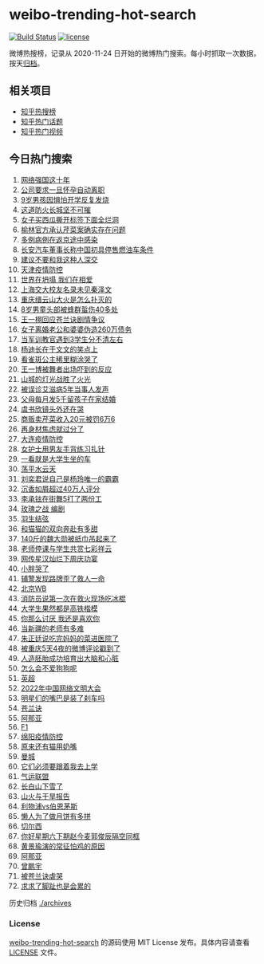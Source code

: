 # weibo-trending-hot-search

[![Build Status](https://github.com/justjavac/weibo-trending-hot-search/workflows/ci/badge.svg?branch=master)](https://github.com/justjavac/weibo-trending-hot-search/actions)
[![license](https://img.shields.io/github/license/justjavac/weibo-trending-hot-search)](https://github.com/justjavac/weibo-trending-hot-search/blob/master/LICENSE)

微博热搜榜，记录从 2020-11-24 日开始的微博热门搜索。每小时抓取一次数据，按天[归档](./archives)。

## 相关项目

- [知乎热搜榜](https://github.com/justjavac/zhihu-trending-top-search)
- [知乎热门话题](https://github.com/justjavac/zhihu-trending-hot-questions)
- [知乎热门视频](https://github.com/justjavac/zhihu-trending-hot-video)

## 今日热门搜索

<!-- BEGIN -->
<!-- 最后更新时间 Sun Aug 28 2022 07:18:33 GMT+0800 (China Standard Time) -->

1. [网络强国这十年](https://s.weibo.com//weibo?q=%23%E7%BD%91%E7%BB%9C%E5%BC%BA%E5%9B%BD%E8%BF%99%E5%8D%81%E5%B9%B4%23&Refer=new_time)
1. [公司要求一旦怀孕自动离职](https://s.weibo.com//weibo?q=%23%E5%85%AC%E5%8F%B8%E8%A6%81%E6%B1%82%E4%B8%80%E6%97%A6%E6%80%80%E5%AD%95%E8%87%AA%E5%8A%A8%E7%A6%BB%E8%81%8C%23&Refer=top)
1. [9岁男孩因惧怕开学反复发烧](https://s.weibo.com//weibo?q=%239%E5%B2%81%E7%94%B7%E5%AD%A9%E5%9B%A0%E6%83%A7%E6%80%95%E5%BC%80%E5%AD%A6%E5%8F%8D%E5%A4%8D%E5%8F%91%E7%83%A7%23&Refer=top)
1. [这道防火长城坚不可摧](https://s.weibo.com//weibo?q=%23%E8%BF%99%E9%81%93%E9%98%B2%E7%81%AB%E9%95%BF%E5%9F%8E%E5%9D%9A%E4%B8%8D%E5%8F%AF%E6%91%A7%23&Refer=top)
1. [女子买西瓜撕开标签下面全烂洞](https://s.weibo.com//weibo?q=%23%E5%A5%B3%E5%AD%90%E4%B9%B0%E8%A5%BF%E7%93%9C%E6%92%95%E5%BC%80%E6%A0%87%E7%AD%BE%E4%B8%8B%E9%9D%A2%E5%85%A8%E7%83%82%E6%B4%9E%23&Refer=top)
1. [榆林官方承认芹菜案确实存在问题](https://s.weibo.com//weibo?q=%23%E6%A6%86%E6%9E%97%E5%AE%98%E6%96%B9%E6%89%BF%E8%AE%A4%E8%8A%B9%E8%8F%9C%E6%A1%88%E7%A1%AE%E5%AE%9E%E5%AD%98%E5%9C%A8%E9%97%AE%E9%A2%98%23&Refer=top)
1. [多例病例在返京途中感染](https://s.weibo.com//weibo?q=%23%E5%A4%9A%E4%BE%8B%E7%97%85%E4%BE%8B%E5%9C%A8%E8%BF%94%E4%BA%AC%E9%80%94%E4%B8%AD%E6%84%9F%E6%9F%93%23&Refer=top)
1. [长安汽车董事长称中国初具停售燃油车条件](https://s.weibo.com//weibo?q=%23%E9%95%BF%E5%AE%89%E6%B1%BD%E8%BD%A6%E8%91%A3%E4%BA%8B%E9%95%BF%E7%A7%B0%E4%B8%AD%E5%9B%BD%E5%88%9D%E5%85%B7%E5%81%9C%E5%94%AE%E7%87%83%E6%B2%B9%E8%BD%A6%E6%9D%A1%E4%BB%B6%23&Refer=top)
1. [建议不要和我这种人深交](https://s.weibo.com//weibo?q=%23%E5%BB%BA%E8%AE%AE%E4%B8%8D%E8%A6%81%E5%92%8C%E6%88%91%E8%BF%99%E7%A7%8D%E4%BA%BA%E6%B7%B1%E4%BA%A4%23&Refer=top)
1. [天津疫情防控](https://s.weibo.com//weibo?q=%E5%A4%A9%E6%B4%A5%E7%96%AB%E6%83%85%E9%98%B2%E6%8E%A7&Refer=top)
1. [世界在坍塌 我们在相爱](https://s.weibo.com//weibo?q=%E4%B8%96%E7%95%8C%E5%9C%A8%E5%9D%8D%E5%A1%8C%20%E6%88%91%E4%BB%AC%E5%9C%A8%E7%9B%B8%E7%88%B1&Refer=top)
1. [上海交大校友名录未见秦泽文](https://s.weibo.com//weibo?q=%23%E4%B8%8A%E6%B5%B7%E4%BA%A4%E5%A4%A7%E6%A0%A1%E5%8F%8B%E5%90%8D%E5%BD%95%E6%9C%AA%E8%A7%81%E7%A7%A6%E6%B3%BD%E6%96%87%23&Refer=top)
1. [重庆缙云山大火是怎么扑灭的](https://s.weibo.com//weibo?q=%23%E9%87%8D%E5%BA%86%E7%BC%99%E4%BA%91%E5%B1%B1%E5%A4%A7%E7%81%AB%E6%98%AF%E6%80%8E%E4%B9%88%E6%89%91%E7%81%AD%E7%9A%84%23&Refer=top)
1. [8岁男童头部被蜂群蜇伤40多处](https://s.weibo.com//weibo?q=%238%E5%B2%81%E7%94%B7%E7%AB%A5%E5%A4%B4%E9%83%A8%E8%A2%AB%E8%9C%82%E7%BE%A4%E8%9C%87%E4%BC%A440%E5%A4%9A%E5%A4%84%23&Refer=top)
1. [王一栩回应苍兰诀剧情争议](https://s.weibo.com//weibo?q=%23%E7%8E%8B%E4%B8%80%E6%A0%A9%E5%9B%9E%E5%BA%94%E8%8B%8D%E5%85%B0%E8%AF%80%E5%89%A7%E6%83%85%E4%BA%89%E8%AE%AE%23&Refer=top)
1. [女子离婚老公和婆婆伪造260万债务](https://s.weibo.com//weibo?q=%23%E5%A5%B3%E5%AD%90%E7%A6%BB%E5%A9%9A%E8%80%81%E5%85%AC%E5%92%8C%E5%A9%86%E5%A9%86%E4%BC%AA%E9%80%A0260%E4%B8%87%E5%80%BA%E5%8A%A1%23&Refer=top)
1. [当军训教官遇到3学生分不清左右](https://s.weibo.com//weibo?q=%23%E5%BD%93%E5%86%9B%E8%AE%AD%E6%95%99%E5%AE%98%E9%81%87%E5%88%B03%E5%AD%A6%E7%94%9F%E5%88%86%E4%B8%8D%E6%B8%85%E5%B7%A6%E5%8F%B3%23&Refer=top)
1. [杨迪长在于文文的笑点上](https://s.weibo.com//weibo?q=%23%E6%9D%A8%E8%BF%AA%E9%95%BF%E5%9C%A8%E4%BA%8E%E6%96%87%E6%96%87%E7%9A%84%E7%AC%91%E7%82%B9%E4%B8%8A%23&Refer=top)
1. [看雀斑公主稀里糊涂哭了](https://s.weibo.com//weibo?q=%23%E7%9C%8B%E9%9B%80%E6%96%91%E5%85%AC%E4%B8%BB%E7%A8%80%E9%87%8C%E7%B3%8A%E6%B6%82%E5%93%AD%E4%BA%86%23&Refer=top)
1. [王一博被舞者出场吓到的反应](https://s.weibo.com//weibo?q=%23%E7%8E%8B%E4%B8%80%E5%8D%9A%E8%A2%AB%E8%88%9E%E8%80%85%E5%87%BA%E5%9C%BA%E5%90%93%E5%88%B0%E7%9A%84%E5%8F%8D%E5%BA%94%23&Refer=top)
1. [山城的灯光战胜了火光](https://s.weibo.com//weibo?q=%23%E5%B1%B1%E5%9F%8E%E7%9A%84%E7%81%AF%E5%85%89%E6%88%98%E8%83%9C%E4%BA%86%E7%81%AB%E5%85%89%23&Refer=top)
1. [被误诊艾滋病5年当事人发声](https://s.weibo.com//weibo?q=%23%E8%A2%AB%E8%AF%AF%E8%AF%8A%E8%89%BE%E6%BB%8B%E7%97%855%E5%B9%B4%E5%BD%93%E4%BA%8B%E4%BA%BA%E5%8F%91%E5%A3%B0%23&Refer=top)
1. [父母每月发5千留孩子在家结婚](https://s.weibo.com//weibo?q=%23%E7%88%B6%E6%AF%8D%E6%AF%8F%E6%9C%88%E5%8F%915%E5%8D%83%E7%95%99%E5%AD%A9%E5%AD%90%E5%9C%A8%E5%AE%B6%E7%BB%93%E5%A9%9A%23&Refer=top)
1. [虞书欣镜头外还在哭](https://s.weibo.com//weibo?q=%23%E8%99%9E%E4%B9%A6%E6%AC%A3%E9%95%9C%E5%A4%B4%E5%A4%96%E8%BF%98%E5%9C%A8%E5%93%AD%23&Refer=top)
1. [商贩卖芹菜收入20元被罚6万6](https://s.weibo.com//weibo?q=%23%E5%95%86%E8%B4%A9%E5%8D%96%E8%8A%B9%E8%8F%9C%E6%94%B6%E5%85%A520%E5%85%83%E8%A2%AB%E7%BD%9A6%E4%B8%876%23&Refer=top)
1. [再身材焦虑就过分了](https://s.weibo.com//weibo?q=%23%E5%86%8D%E8%BA%AB%E6%9D%90%E7%84%A6%E8%99%91%E5%B0%B1%E8%BF%87%E5%88%86%E4%BA%86%23&Refer=top)
1. [大连疫情防控](https://s.weibo.com//weibo?q=%23%E5%A4%A7%E8%BF%9E%E7%96%AB%E6%83%85%E9%98%B2%E6%8E%A7%23&Refer=top)
1. [女护士用男友手背练习扎针](https://s.weibo.com//weibo?q=%23%E5%A5%B3%E6%8A%A4%E5%A3%AB%E7%94%A8%E7%94%B7%E5%8F%8B%E6%89%8B%E8%83%8C%E7%BB%83%E4%B9%A0%E6%89%8E%E9%92%88%23&Refer=top)
1. [一看就是大学生坐的车](https://s.weibo.com//weibo?q=%23%E4%B8%80%E7%9C%8B%E5%B0%B1%E6%98%AF%E5%A4%A7%E5%AD%A6%E7%94%9F%E5%9D%90%E7%9A%84%E8%BD%A6%23&Refer=top)
1. [荡平水云天](https://s.weibo.com//weibo?q=%E8%8D%A1%E5%B9%B3%E6%B0%B4%E4%BA%91%E5%A4%A9&Refer=top)
1. [刘奕君说自己是杨玲唯一的霸霸](https://s.weibo.com//weibo?q=%23%E5%88%98%E5%A5%95%E5%90%9B%E8%AF%B4%E8%87%AA%E5%B7%B1%E6%98%AF%E6%9D%A8%E7%8E%B2%E5%94%AF%E4%B8%80%E7%9A%84%E9%9C%B8%E9%9C%B8%23&Refer=top)
1. [沉香如屑超过40万人评分](https://s.weibo.com//weibo?q=%23%E6%B2%89%E9%A6%99%E5%A6%82%E5%B1%91%E8%B6%85%E8%BF%8740%E4%B8%87%E4%BA%BA%E8%AF%84%E5%88%86%23&Refer=top)
1. [李承铉在街舞5打了两份工](https://s.weibo.com//weibo?q=%23%E6%9D%8E%E6%89%BF%E9%93%89%E5%9C%A8%E8%A1%97%E8%88%9E5%E6%89%93%E4%BA%86%E4%B8%A4%E4%BB%BD%E5%B7%A5%23&Refer=top)
1. [玫瑰之战 编剧](https://s.weibo.com//weibo?q=%E7%8E%AB%E7%91%B0%E4%B9%8B%E6%88%98%20%E7%BC%96%E5%89%A7&Refer=top)
1. [羽生结弦](https://s.weibo.com//weibo?q=%23%E7%BE%BD%E7%94%9F%E7%BB%93%E5%BC%A6%23&Refer=top)
1. [和猫猫的双向奔赴有多甜](https://s.weibo.com//weibo?q=%23%E5%92%8C%E7%8C%AB%E7%8C%AB%E7%9A%84%E5%8F%8C%E5%90%91%E5%A5%94%E8%B5%B4%E6%9C%89%E5%A4%9A%E7%94%9C%23&Refer=top)
1. [140斤的魏大勋被纸巾吊起来了](https://s.weibo.com//weibo?q=%23140%E6%96%A4%E7%9A%84%E9%AD%8F%E5%A4%A7%E5%8B%8B%E8%A2%AB%E7%BA%B8%E5%B7%BE%E5%90%8A%E8%B5%B7%E6%9D%A5%E4%BA%86%23&Refer=top)
1. [老师停课与学生共赏七彩祥云](https://s.weibo.com//weibo?q=%23%E8%80%81%E5%B8%88%E5%81%9C%E8%AF%BE%E4%B8%8E%E5%AD%A6%E7%94%9F%E5%85%B1%E8%B5%8F%E4%B8%83%E5%BD%A9%E7%A5%A5%E4%BA%91%23&Refer=top)
1. [网传星汉灿烂下周庆功宴](https://s.weibo.com//weibo?q=%23%E7%BD%91%E4%BC%A0%E6%98%9F%E6%B1%89%E7%81%BF%E7%83%82%E4%B8%8B%E5%91%A8%E5%BA%86%E5%8A%9F%E5%AE%B4%23&Refer=top)
1. [小胖哭了](https://s.weibo.com//weibo?q=%23%E5%B0%8F%E8%83%96%E5%93%AD%E4%BA%86%23&Refer=top)
1. [辅警发现路牌歪了救人一命](https://s.weibo.com//weibo?q=%23%E8%BE%85%E8%AD%A6%E5%8F%91%E7%8E%B0%E8%B7%AF%E7%89%8C%E6%AD%AA%E4%BA%86%E6%95%91%E4%BA%BA%E4%B8%80%E5%91%BD%23&Refer=top)
1. [北京WB](https://s.weibo.com//weibo?q=%E5%8C%97%E4%BA%ACWB&Refer=top)
1. [消防员说第一次在救火现场吃冰棍](https://s.weibo.com//weibo?q=%23%E6%B6%88%E9%98%B2%E5%91%98%E8%AF%B4%E7%AC%AC%E4%B8%80%E6%AC%A1%E5%9C%A8%E6%95%91%E7%81%AB%E7%8E%B0%E5%9C%BA%E5%90%83%E5%86%B0%E6%A3%8D%23&Refer=top)
1. [大学生果然都是高铁楷模](https://s.weibo.com//weibo?q=%23%E5%A4%A7%E5%AD%A6%E7%94%9F%E6%9E%9C%E7%84%B6%E9%83%BD%E6%98%AF%E9%AB%98%E9%93%81%E6%A5%B7%E6%A8%A1%23&Refer=top)
1. [你那么讨厌 我还是喜欢你](https://s.weibo.com//weibo?q=%E4%BD%A0%E9%82%A3%E4%B9%88%E8%AE%A8%E5%8E%8C%20%E6%88%91%E8%BF%98%E6%98%AF%E5%96%9C%E6%AC%A2%E4%BD%A0&Refer=top)
1. [当新疆的老师有多难](https://s.weibo.com//weibo?q=%23%E5%BD%93%E6%96%B0%E7%96%86%E7%9A%84%E8%80%81%E5%B8%88%E6%9C%89%E5%A4%9A%E9%9A%BE%23&Refer=top)
1. [朱正廷说吃完妈妈的菜进医院了](https://s.weibo.com//weibo?q=%23%E6%9C%B1%E6%AD%A3%E5%BB%B7%E8%AF%B4%E5%90%83%E5%AE%8C%E5%A6%88%E5%A6%88%E7%9A%84%E8%8F%9C%E8%BF%9B%E5%8C%BB%E9%99%A2%E4%BA%86%23&Refer=top)
1. [被重庆5天4夜的微博评论戳到了](https://s.weibo.com//weibo?q=%23%E8%A2%AB%E9%87%8D%E5%BA%865%E5%A4%A94%E5%A4%9C%E7%9A%84%E5%BE%AE%E5%8D%9A%E8%AF%84%E8%AE%BA%E6%88%B3%E5%88%B0%E4%BA%86%23&Refer=top)
1. [人造胚胎成功培育出大脑和心脏](https://s.weibo.com//weibo?q=%23%E4%BA%BA%E9%80%A0%E8%83%9A%E8%83%8E%E6%88%90%E5%8A%9F%E5%9F%B9%E8%82%B2%E5%87%BA%E5%A4%A7%E8%84%91%E5%92%8C%E5%BF%83%E8%84%8F%23&Refer=top)
1. [怎么会不爱狗狗呢](https://s.weibo.com//weibo?q=%23%E6%80%8E%E4%B9%88%E4%BC%9A%E4%B8%8D%E7%88%B1%E7%8B%97%E7%8B%97%E5%91%A2%23&Refer=top)
1. [英超](https://s.weibo.com//weibo?q=%E8%8B%B1%E8%B6%85&Refer=top)
1. [2022年中国网络文明大会](https://s.weibo.com//weibo?q=%232022%E5%B9%B4%E4%B8%AD%E5%9B%BD%E7%BD%91%E7%BB%9C%E6%96%87%E6%98%8E%E5%A4%A7%E4%BC%9A%23&Refer=new_time)
1. [明星们的嘴巴是装了刹车吗](https://s.weibo.com//weibo?q=%23%E6%98%8E%E6%98%9F%E4%BB%AC%E7%9A%84%E5%98%B4%E5%B7%B4%E6%98%AF%E8%A3%85%E4%BA%86%E5%88%B9%E8%BD%A6%E5%90%97%23&Refer=top)
1. [苍兰诀](https://s.weibo.com//weibo?q=%E8%8B%8D%E5%85%B0%E8%AF%80&Refer=top)
1. [阿那亚](https://s.weibo.com//weibo?q=%E9%98%BF%E9%82%A3%E4%BA%9A&Refer=top)
1. [F1](https://s.weibo.com//weibo?q=F1&Refer=top)
1. [绵阳疫情防控](https://s.weibo.com//weibo?q=%23%E7%BB%B5%E9%98%B3%E7%96%AB%E6%83%85%E9%98%B2%E6%8E%A7%23&Refer=top)
1. [原来还有猫用奶嘴](https://s.weibo.com//weibo?q=%23%E5%8E%9F%E6%9D%A5%E8%BF%98%E6%9C%89%E7%8C%AB%E7%94%A8%E5%A5%B6%E5%98%B4%23&Refer=top)
1. [曼城](https://s.weibo.com//weibo?q=%E6%9B%BC%E5%9F%8E&Refer=top)
1. [它们必须要跟着我去上学](https://s.weibo.com//weibo?q=%23%E5%AE%83%E4%BB%AC%E5%BF%85%E9%A1%BB%E8%A6%81%E8%B7%9F%E7%9D%80%E6%88%91%E5%8E%BB%E4%B8%8A%E5%AD%A6%23&Refer=top)
1. [气运联盟](https://s.weibo.com//weibo?q=%E6%B0%94%E8%BF%90%E8%81%94%E7%9B%9F&Refer=top)
1. [长白山下雪了](https://s.weibo.com//weibo?q=%23%E9%95%BF%E7%99%BD%E5%B1%B1%E4%B8%8B%E9%9B%AA%E4%BA%86%23&Refer=top)
1. [山火与干旱报告](https://s.weibo.com//weibo?q=%E5%B1%B1%E7%81%AB%E4%B8%8E%E5%B9%B2%E6%97%B1%E6%8A%A5%E5%91%8A&Refer=top)
1. [利物浦vs伯恩茅斯](https://s.weibo.com//weibo?q=%23%E5%88%A9%E7%89%A9%E6%B5%A6vs%E4%BC%AF%E6%81%A9%E8%8C%85%E6%96%AF%23&Refer=top)
1. [懒人为了做月饼有多拼](https://s.weibo.com//weibo?q=%23%E6%87%92%E4%BA%BA%E4%B8%BA%E4%BA%86%E5%81%9A%E6%9C%88%E9%A5%BC%E6%9C%89%E5%A4%9A%E6%8B%BC%23&Refer=top)
1. [切尔西](https://s.weibo.com//weibo?q=%E5%88%87%E5%B0%94%E8%A5%BF&Refer=top)
1. [你好星期六下期赵今麦郭俊辰隔空同框](https://s.weibo.com//weibo?q=%23%E4%BD%A0%E5%A5%BD%E6%98%9F%E6%9C%9F%E5%85%AD%E4%B8%8B%E6%9C%9F%E8%B5%B5%E4%BB%8A%E9%BA%A6%E9%83%AD%E4%BF%8A%E8%BE%B0%E9%9A%94%E7%A9%BA%E5%90%8C%E6%A1%86%23&Refer=top)
1. [黄景瑜演的常征怕鸡的原因](https://s.weibo.com//weibo?q=%23%E9%BB%84%E6%99%AF%E7%91%9C%E6%BC%94%E7%9A%84%E5%B8%B8%E5%BE%81%E6%80%95%E9%B8%A1%E7%9A%84%E5%8E%9F%E5%9B%A0%23&Refer=top)
1. [阿那亚](https://s.weibo.com//weibo?q=%23%E9%98%BF%E9%82%A3%E4%BA%9A%23&Refer=top)
1. [曾鹏宇](https://s.weibo.com//weibo?q=%E6%9B%BE%E9%B9%8F%E5%AE%87&Refer=top)
1. [被苍兰诀虐哭](https://s.weibo.com//weibo?q=%23%E8%A2%AB%E8%8B%8D%E5%85%B0%E8%AF%80%E8%99%90%E5%93%AD%23&Refer=top)
1. [求求了脚趾也是会累的](https://s.weibo.com//weibo?q=%E6%B1%82%E6%B1%82%E4%BA%86%E8%84%9A%E8%B6%BE%E4%B9%9F%E6%98%AF%E4%BC%9A%E7%B4%AF%E7%9A%84&Refer=top)

<!-- END -->

历史归档 [./archives](./archives)

### License

[weibo-trending-hot-search](https://github.com/justjavac/weibo-trending-hot-search)
的源码使用 MIT License 发布。具体内容请查看 [LICENSE](./LICENSE) 文件。
